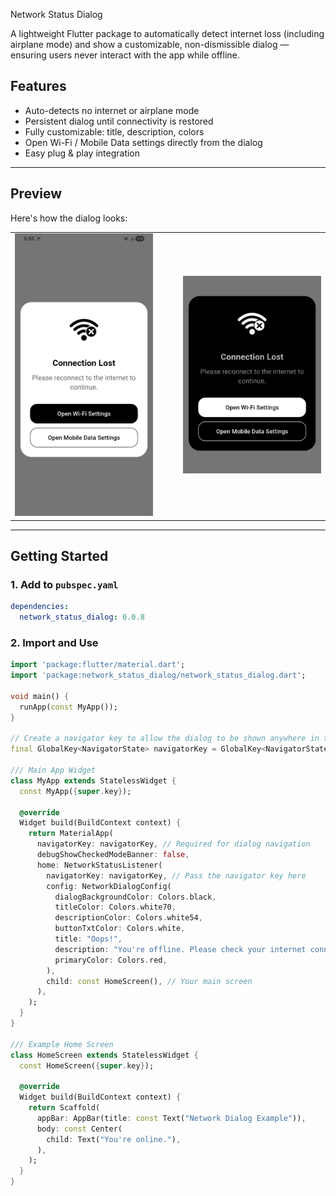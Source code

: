 Network Status Dialog

A lightweight Flutter package to automatically detect internet loss (including airplane mode) and show a customizable, non-dismissible dialog — ensuring users never interact with the app while offline.

## Features

-  Auto-detects no internet or airplane mode
-  Persistent dialog until connectivity is restored
-  Fully customizable: title, description, colors
-  Open Wi-Fi / Mobile Data settings directly from the dialog
-  Easy plug & play integration

---

## Preview

Here's how the dialog looks:

<table>
  <tr>
    <td><img src="https://github.com/squarebits-sm/network-status-dialog-flutter-package/blob/main/screenshot/screenshot1.jpeg" alt="Preview 1" width="300"/></td>
    <td style="width:20px;"></td> <!-- Spacer -->
    <td><img src="https://github.com/squarebits-sm/network-status-dialog-flutter-package/blob/main/screenshot/screenshot2.jpeg" alt="Preview 2" width="300"/></td>
  </tr>
</table>

---

##  Getting Started

### 1. Add to `pubspec.yaml`

```yaml
dependencies:
  network_status_dialog: 0.0.8
```

### 2. Import and Use
```dart
import 'package:flutter/material.dart';
import 'package:network_status_dialog/network_status_dialog.dart';

void main() {
  runApp(const MyApp());
}

// Create a navigator key to allow the dialog to be shown anywhere in the app
final GlobalKey<NavigatorState> navigatorKey = GlobalKey<NavigatorState>();

/// Main App Widget
class MyApp extends StatelessWidget {
  const MyApp({super.key});

  @override
  Widget build(BuildContext context) {
    return MaterialApp(
      navigatorKey: navigatorKey, // Required for dialog navigation
      debugShowCheckedModeBanner: false,
      home: NetworkStatusListener(
        navigatorKey: navigatorKey, // Pass the navigator key here
        config: NetworkDialogConfig(
          dialogBackgroundColor: Colors.black,
          titleColor: Colors.white70,
          descriptionColor: Colors.white54,
          buttonTxtColor: Colors.white,
          title: "Oops!",
          description: "You're offline. Please check your internet connection.",
          primaryColor: Colors.red,
        ),
        child: const HomeScreen(), // Your main screen
      ),
    );
  }
}

/// Example Home Screen
class HomeScreen extends StatelessWidget {
  const HomeScreen({super.key});

  @override
  Widget build(BuildContext context) {
    return Scaffold(
      appBar: AppBar(title: const Text("Network Dialog Example")),
      body: const Center(
        child: Text("You're online."),
      ),
    );
  }
}

```



